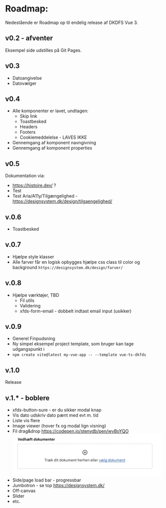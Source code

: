 
# Roadmap:
Nedestående er Roadmap op til endelig release af DKDFS Vue 3.


## v0.2 - afventer
Eksempel side udstilles på Git Pages.

## v0.3
- Datoangivelse
- Datovælger

## v0.4
- Alle komponenter er lavet, undtagen:
  - Skip link
  - Toastbesked
  - Headers
  - Footers
  - Cookiemeddelelse - LAVES IKKE
- Gennemgang af komponent navngivning
- Gennemgang af komponent properties

## v0.5
Dokumentation via:
- https://histoire.dev/ ?
- Test
- Test Aria/A11y/Tilgængelighed - https://designsystem.dk/design/tilgaengelighed/

## v.0.6
- Toastbesked


## v.0.7
- Hjælpe style klasser
- Alle farver får en logisk opbygges hjælpe css class til color og background `https://designsystem.dk/design/farver/`

## v.0.8
- Hjælpe værktøjer, TBD
  - Fil utils
  - Validering
  - xfds-form-email - dobbelt indtast email input (usikker)

## v.0.9
- Generel Finpudsning
- Ny simpel eksempel project template, som bruger kan tage udgangspunkt i
- `npm create vite@latest my-vue-app -- --template vue-ts-dkfds`


## v.1.0
Release

## v.1.* - boblere
- xfds-button-sure - er du sikker modal knap
- Vis dato udskriv dato pænt med evt m. tid
- Liste vis flere
- Image viewer (hover fx og modal lign visning)
- Fil drag&drop  https://codepen.io/stenvdb/pen/wvBoYQO
  ![Drag and drop eksempel](./drag&drop.png)
- Side/page load bar - progressbar
- Jumbotron - se top https://designsystem.dk/
- Off-canvas
- Slider
- etc.



